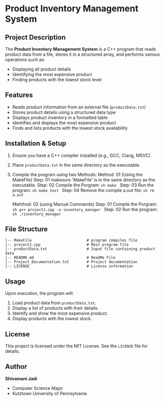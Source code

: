 # Product Inventory Management System

## Project Description
The **Product Inventory Management System** is a C++ program that reads product data from a file, stores it in a structured array, and performs various operations such as:
- Displaying all product details
- Identifying the most expensive product
- Finding products with the lowest stock level

## Features
- Reads product information from an external file (`productData.txt`)
- Stores product details using a structured data type
- Displays product inventory in a formatted table
- Identifies and displays the most expensive product
- Finds and lists products with the lowest stock availability

## Installation & Setup
1. Ensure you have a C++ compiler installed (e.g., GCC, Clang, MSVC).
2. Place `productData.txt` in the same directory as the executable.
3. Compile the program using two Methods: 
   Method: 01 (Using the MakeFile)
      Step: 01 makesure 'MakeFile' is in the same directory as the executable.
      Step: 02 Compile the Porgram: 
               ```sh
               make
               ```
      Step: 03 Run the program:
               ```sh
               make test
               ```
      Step: 04 Remove the compile a.out file:
               ```sh
               rm a.out
               ```
   
   Mehthod: 02 (using Manual Commands) 
      Step: 01 Compile the Porgram: 
               ```sh
               g++ project1.cpp -o inventory_manager
               ```
      Step: 02 Run the program:
               ```sh
               ./inventory_manager
               ```

## File Structure
```
|-- MakeFile                         # program compiles file
|-- project1.cpp                     # Main program file
|-- productData.txt                  # Input file containing product data
|-- README.md                        # ReadMe File
|-- Project_Documentation.txt        # Project documentation
|-- LICENSE                          # License information
```

## Usage
Upon execution, the program will:
1. Load product data from `productData.txt`.
2. Display a list of products with their details.
3. Identify and show the most expensive product.
4. Display products with the lowest stock.

## License
This project is licensed under the MIT License. See the `LICENSE` file for details.

## Author
**Shivamani Jadi**
- Computer Science Major
- Kutztown University of Pennsylvania
